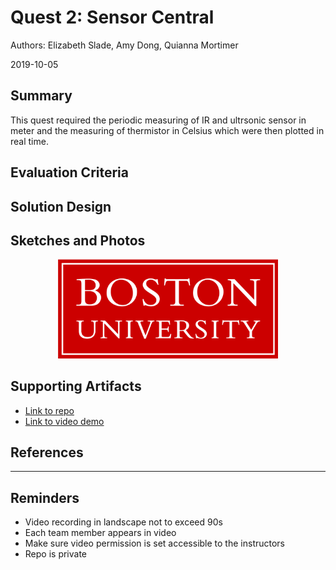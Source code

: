 # Quest 2: Sensor Central 
Authors: Elizabeth Slade, Amy Dong, Quianna Mortimer 

2019-10-05

## Summary
This quest required the periodic measuring of IR and ultrsonic sensor in meter and the measuring of thermistor in Celsius which were then plotted in real time. 


## Evaluation Criteria



## Solution Design



## Sketches and Photos
<center><img src="./images/example.png" width="70%" /></center>  
<center> </center>


## Supporting Artifacts
- [Link to repo]()
- [Link to video demo]()


## References

-----

## Reminders

- Video recording in landscape not to exceed 90s
- Each team member appears in video
- Make sure video permission is set accessible to the instructors
- Repo is private
